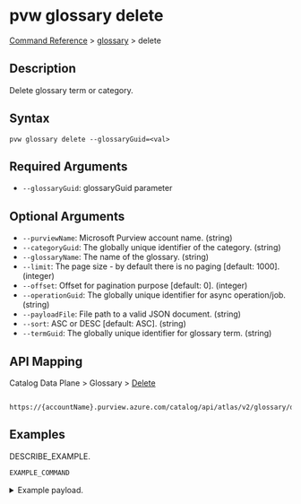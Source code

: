 # pvw glossary delete
[Command Reference](../../../README.md#command-reference) > [glossary](./main.md) > delete

## Description
Delete glossary term or category.

## Syntax
```
pvw glossary delete --glossaryGuid=<val>
```

## Required Arguments
- `--glossaryGuid`: glossaryGuid parameter

## Optional Arguments
- `--purviewName`: Microsoft Purview account name. (string)
- `--categoryGuid`: The globally unique identifier of the category. (string)
- `--glossaryName`: The name of the glossary. (string)
- `--limit`: The page size - by default there is no paging [default: 1000]. (integer)
- `--offset`: Offset for pagination purpose [default: 0]. (integer)
- `--operationGuid`: The globally unique identifier for async operation/job. (string)
- `--payloadFile`: File path to a valid JSON document. (string)
- `--sort`: ASC or DESC [default: ASC]. (string)
- `--termGuid`: The globally unique identifier for glossary term. (string)

## API Mapping
Catalog Data Plane > Glossary > [Delete]()
```
 https://{accountName}.purview.azure.com/catalog/api/atlas/v2/glossary/delete
```

## Examples
DESCRIBE_EXAMPLE.
```powershell
EXAMPLE_COMMAND
```
<details><summary>Example payload.</summary>
<p>

```json
PASTE_JSON_HERE
```
</p>
</details>